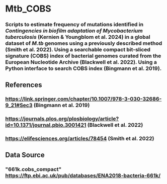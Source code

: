 # Mtb_COBS
### Scripts to estimate frequency of mutations identified in _Contingencies in biofilm adaptation of Mycobacterium tuberculosis_ (Kernien & Youngblom et al. 2024) in a global dataset of _M.tb_ genomes using a previously described method (Smith et al. 2022). Using a searchable compact bit-sliced signature (COBS) index of bacterial genomes curated from the European Nucleotide Archive (Blackwell et al. 2022). Using a Python interface to search COBS index (Bingmann et al. 2019).

## References
### https://link.springer.com/chapter/10.1007/978-3-030-32686-9_21#Sec3 (Bingmann et al. 2019)
### https://journals.plos.org/plosbiology/article?id=10.1371/journal.pbio.3001421 (Blackwell et al. 2022)
### https://elifesciences.org/articles/78454 (Smith et al. 2022)

## Data Source
### "661k.cobs_compact" https://ftp.ebi.ac.uk/pub/databases/ENA2018-bacteria-661k/ 
